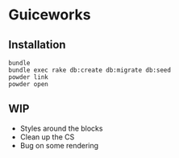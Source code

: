 # Guiceworks

## Installation

```
bundle
bundle exec rake db:create db:migrate db:seed
powder link
powder open
```

## WIP
- Styles around the blocks
- Clean up the CS
- Bug on some rendering

